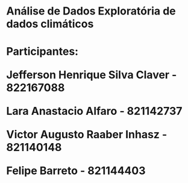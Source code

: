 # Análise de Dados Exploratória de dados climáticos

<h1>Participantes:

  Jefferson Henrique Silva Claver - 822167088

Lara Anastacio Alfaro - 821142737

Victor Augusto Raaber Inhasz - 821140148  

Felipe Barreto - 821144403
</h1>
